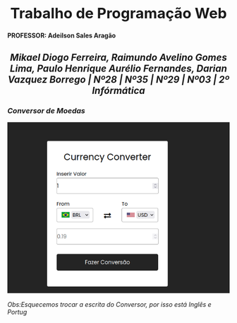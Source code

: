 ### <b><h1 align="center">Trabalho de Programação Web</h1></b>
<h4>PROFESSOR: Adeilson Sales Aragão </h4>
<h2 align="center"><i> Mikael Diogo Ferreira, Raimundo Avelino Gomes Lima, Paulo Henrique Aurélio Fernandes, Darian Vazquez Borrego  | Nº28 | Nº35 | Nº29 | Nº03 | 2º Infórmática </h2>


<h3>Conversor de Moedas</h3>
<img src="Captura de tela_2022-12-14_23-45-28.png">

<p>Obs:Esquecemos trocar a escrita do Conversor, por isso está Inglẽs e Portug</p>
